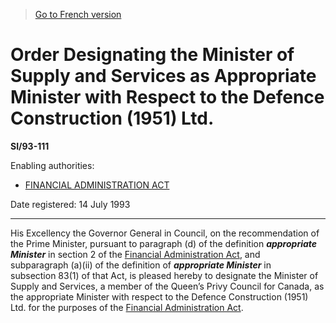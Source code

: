 > [Go to French version](/fr/Règlements/Textes%20réglementaires/93/111.md)

# Order Designating the Minister of Supply and Services as Appropriate Minister with Respect to the Defence Construction (1951) Ltd.

**SI/93-111**

Enabling authorities: 
- [FINANCIAL ADMINISTRATION ACT](/en/Acts/Revised%20Statutes%20of%20Canada/F/F-11.md)

Date registered: 14 July 1993

----------

His Excellency the Governor General in Council, on the recommendation of the Prime Minister, pursuant to paragraph (d) of the definition ***appropriate Minister*** in section 2 of the [Financial Administration Act](/en/Acts/Revised%20Statutes%20of%20Canada/F/F-11.md), and subparagraph (a)(ii) of the definition of ***appropriate Minister*** in subsection 83(1) of that Act, is pleased hereby to designate the Minister of Supply and Services, a member of the Queen’s Privy Council for Canada, as the appropriate Minister with respect to the Defence Construction (1951) Ltd. for the purposes of the [Financial Administration Act](/en/Acts/Revised%20Statutes%20of%20Canada/F/F-11.md).


